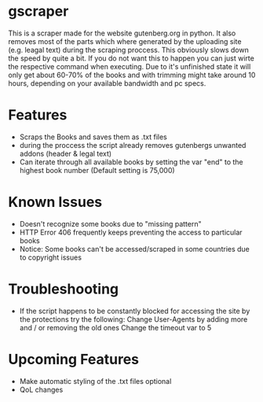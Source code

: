 # gscraper
This is a scraper made for the website gutenberg.org in python. It also removes most of the parts which where generated by the uploading site (e.g. leagal text) 
during the scraping proccess. This obviously slows down the speed by quite a bit. If you do not want this to happen you can just wirte the respective command when executing.
Due to it's unfinished state it will only get about 60-70% of the books and with trimming might take around 10 hours, depending on your available bandwidth and pc specs.

# Features
- Scraps the Books and saves them as .txt files
- during the proccess the script already removes gutenbergs unwanted addons (header & legal text)
- Can iterate through all available books by setting the var "end" to the highest book number (Default setting is 75,000)

# Known Issues
- Doesn't recognize some books due to "missing pattern"
- HTTP Error 406 frequently keeps preventing the access to particular books
- Notice: Some books can't be accessed/scraped in some countries due to copyright issues

# Troubleshooting
- If the script happens to be constantly blocked for accessing the site by the protections try the following:
    Change User-Agents by adding more and / or removing the old ones
    Change the timeout var to 5

# Upcoming Features
- Make automatic styling of the .txt files optional
- QoL changes


